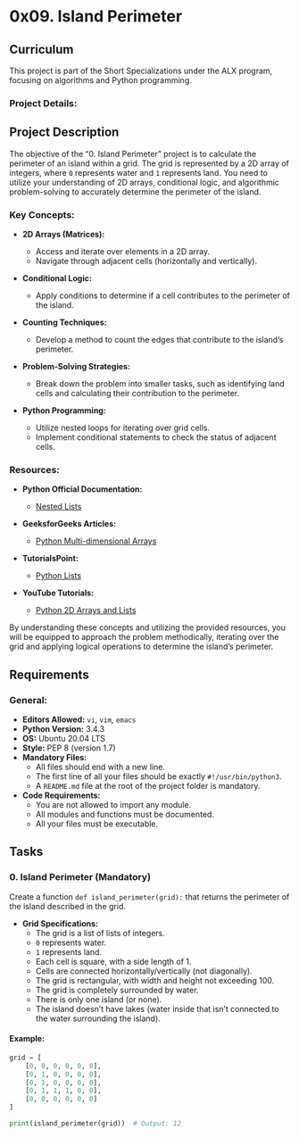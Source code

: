 # 0x09. Island Perimeter

## Curriculum
This project is part of the Short Specializations under the ALX program, focusing on algorithms and Python programming.

### Project Details:
## Project Description
The objective of the “0. Island Perimeter” project is to calculate the perimeter of an island within a grid. The grid is represented by a 2D array of integers, where `0` represents water and `1` represents land. You need to utilize your understanding of 2D arrays, conditional logic, and algorithmic problem-solving to accurately determine the perimeter of the island.

### Key Concepts:
- **2D Arrays (Matrices):**
  - Access and iterate over elements in a 2D array.
  - Navigate through adjacent cells (horizontally and vertically).

- **Conditional Logic:**
  - Apply conditions to determine if a cell contributes to the perimeter of the island.

- **Counting Techniques:**
  - Develop a method to count the edges that contribute to the island’s perimeter.

- **Problem-Solving Strategies:**
  - Break down the problem into smaller tasks, such as identifying land cells and calculating their contribution to the perimeter.

- **Python Programming:**
  - Utilize nested loops for iterating over grid cells.
  - Implement conditional statements to check the status of adjacent cells.

### Resources:
- **Python Official Documentation:**
  - [Nested Lists](https://docs.python.org/3/tutorial/datastructures.html#nested-list-comprehensions)
  
- **GeeksforGeeks Articles:**
  - [Python Multi-dimensional Arrays](https://www.geeksforgeeks.org/python-multi-dimensional-array/)

- **TutorialsPoint:**
  - [Python Lists](https://www.tutorialspoint.com/python/python_lists.htm)

- **YouTube Tutorials:**
  - [Python 2D Arrays and Lists](https://www.youtube.com/watch?v=kTEYj1y8jko)

By understanding these concepts and utilizing the provided resources, you will be equipped to approach the problem methodically, iterating over the grid and applying logical operations to determine the island’s perimeter.

## Requirements

### General:
- **Editors Allowed:** `vi`, `vim`, `emacs`
- **Python Version:** 3.4.3
- **OS:** Ubuntu 20.04 LTS
- **Style:** PEP 8 (version 1.7)
- **Mandatory Files:** 
  - All files should end with a new line.
  - The first line of all your files should be exactly `#!/usr/bin/python3`.
  - A `README.md` file at the root of the project folder is mandatory.
- **Code Requirements:**
  - You are not allowed to import any module.
  - All modules and functions must be documented.
  - All your files must be executable.

## Tasks

### 0. Island Perimeter (Mandatory)
Create a function `def island_perimeter(grid):` that returns the perimeter of the island described in the grid.

- **Grid Specifications:**
  - The grid is a list of lists of integers.
  - `0` represents water.
  - `1` represents land.
  - Each cell is square, with a side length of 1.
  - Cells are connected horizontally/vertically (not diagonally).
  - The grid is rectangular, with width and height not exceeding 100.
  - The grid is completely surrounded by water.
  - There is only one island (or none).
  - The island doesn’t have lakes (water inside that isn’t connected to the water surrounding the island).

#### Example:
```python
grid = [
    [0, 0, 0, 0, 0, 0],
    [0, 1, 0, 0, 0, 0],
    [0, 1, 0, 0, 0, 0],
    [0, 1, 1, 1, 0, 0],
    [0, 0, 0, 0, 0, 0]
]

print(island_perimeter(grid))  # Output: 12